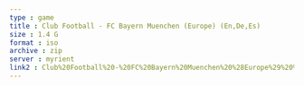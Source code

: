```yaml
---
type : game
title : Club Football - FC Bayern Muenchen (Europe) (En,De,Es)
size : 1.4 G
format : iso
archive : zip
server : myrient
link2 : Club%20Football%20-%20FC%20Bayern%20Muenchen%20%28Europe%29%20%28En%2CDe%2CEs%29
---
```

